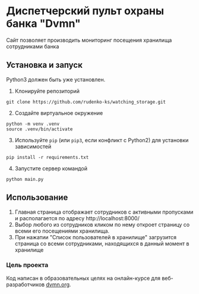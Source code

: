 # Диспетчерский пульт охраны банка "Dvmn"
Сайт позволяет производить мониторинг посещения хранилища cотрудниками банка

## Установка и запуск

Python3 должен быть уже установлен. 
1. Клонируйте репозиторий
```
git clone https://github.com/rudenko-ks/watching_storage.git
```
2. Создайте виртуальное окружение
```
python -m venv .venv
source .venv/bin/activate
```
3. Используйте `pip` (или `pip3`, если конфликт с Python2) для установки зависимостей
```
pip install -r requirements.txt
```
4. Запустите сервер командой
```
python main.py
```
## Использование

1. Главная страница отображает сотрудников с активными пропусками и располагается по адресу http://localhost:8000/
2. Выбор любого из сотрудников кликом по нему откроет страницу со всеми его посещениями хранилища.
3. При нажатии "Список пользователей в хранилище" загрузится страница со всеми сотрудниками, находящихся в данный момент в хранилище

### Цель проекта

Код написан в образовательных целях на онлайн-курсе для веб-разработчиков  [dvmn.org](https://dvmn.org/).